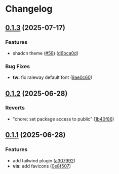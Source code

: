 # Changelog

## [0.1.3](https://github.com/Prodeko/design-system/compare/tw-v0.1.2...tw-v0.1.3) (2025-07-17)


### Features

* shadcn theme ([#58](https://github.com/Prodeko/design-system/issues/58)) ([d6bca0d](https://github.com/Prodeko/design-system/commit/d6bca0dd987f89202dd7668e53e92a23ff585a4c))


### Bug Fixes

* **tw:** fix raleway default font ([9ae0c60](https://github.com/Prodeko/design-system/commit/9ae0c60f9c0475324c32ed6057727cdb6a04d199))

## [0.1.2](https://github.com/Prodeko/design-system/compare/tw-v0.1.1...tw-v0.1.2) (2025-06-28)


### Reverts

* "chore: set package access to public" ([1b40f86](https://github.com/Prodeko/design-system/commit/1b40f86e23c823974621dbf20397f1c0ca997b2b))

## [0.1.1](https://github.com/Prodeko/design-system/compare/tw-v0.1.0...tw-v0.1.1) (2025-06-28)


### Features

* add tailwind plugin ([a307992](https://github.com/Prodeko/design-system/commit/a30799210b64dc970529a377660f62e17eabfb13))
* **vis:** add favicons ([0e8f507](https://github.com/Prodeko/design-system/commit/0e8f5078f423fb40dc27d819c6fbcda70c40f9e7))
